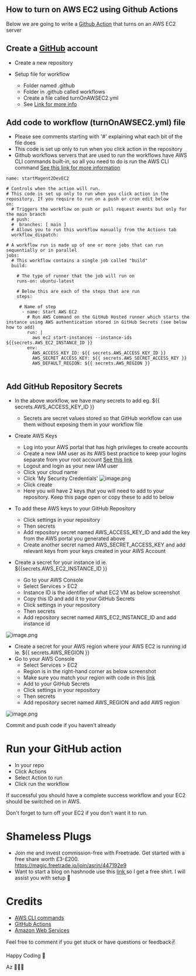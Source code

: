 ## How to turn on AWS EC2 using Github Actions

Below we are going to write a  [Github Action](https://github.com/features/actions)  that turns on an AWS EC2 server

## Create a  [GitHub](https://github.com/) account

- Create a new repository

- Setup file for workflow
    - Folder named .github
    - Folder in .github called workflows
    - Create a file called turnOnAWSEC2.yml
    - See  [Link for more info](https://docs.github.com/en/actions/quickstart) 

## Add code to workflow (turnOnAWSEC2.yml) file
    
- Please see comments starting with '#' explaining what each bit of the file does
- This code is set up only to run when you click action in the repository
- Github workflows servers that are used to run the workflows have AWS CLI commands built-in, so all you need to do is run the AWS CLI command  [See this link for more information](https://docs.github.com/en/actions/using-github-hosted-runners/about-github-hosted-runners) 

```
name: startMagent2DevEC2

# Controls when the action will run. 
# This code is set up only to run when you click action in the repository, If you require to run on a push or cron edit below
on:
  # Triggers the workflow on push or pull request events but only for the main branch
  # push:
  #  branches: [ main ]
  # Allows you to run this workflow manually from the Actions tab
  workflow_dispatch:

# A workflow run is made up of one or more jobs that can run sequentially or in parallel
jobs:
  # This workflow contains a single job called "build"
  build:

    # The type of runner that the job will run on
    runs-on: ubuntu-latest

    # Below this are each of the steps that are run
    steps:

     # Name of step
      - name: Start AWS EC2
        # Run AWS Command on the GitHub Hosted runner which starts the instance using AWS authentication stored in GitHub Secrets (see below how to add)
        run: |
          aws ec2 start-instances --instance-ids ${{secrets.AWS_EC2_INSTANCE_ID }}
        env:
          AWS_ACCESS_KEY_ID: ${{ secrets.AWS_ACCESS_KEY_ID }}
          AWS_SECRET_ACCESS_KEY: ${{ secrets.AWS_SECRET_ACCESS_KEY }}
          AWS_DEFAULT_REGION: ${{ secrets.AWS_REGION }}
         
```       

## Add GitHub Repository Secrets

- In the above workflow, we have many secrets to add eg. ${{ secrets.AWS_ACCESS_KEY_ID }}
    - Secrets are secret values stored so that GitHub workflow can use them without exposing them in your workflow file

- Create AWS Keys 
    - Log into your AWS portal that has high privileges to create accounts
    - Create a new IAM user as its AWS best practice to keep your logins separate from your root account  [See this link](https://docs.aws.amazon.com/IAM/latest/UserGuide/id_users_create.html) 
    - Logout and login as your new IAM user
    - Click your cloud name 
    - Click 'My Security Credentials'
![image.png](https://cdn.hashnode.com/res/hashnode/image/upload/v1636198012667/FZ3bAswSN.png)
    - Click create 
    - Here you will have 2 keys that you will need to add to your repository. Keep this page open or copy these to add to below
- To add these AWS keys to your GitHub Repository
    - Click settings in your repository
    - Then secrets
    - Add repository secret named AWS_ACCESS_KEY_ID and add the key from the AWS portal you generated above
    - Create another secret named AWS_SECRET_ACCESS_KEY and add relevant keys from your keys created in your AWS Account

- Create a secret for your instance id ie. ${{secrets.AWS_EC2_INSTANCE_ID }}
    - Go to your AWS Console
    - Select Services > EC2
    - Instance ID is the identifier of what EC2 VM as below screenshot
    - Copy this ID and add it to your GitHub Secrets
    - Click settings in your repository
    - Then secrets
    - Add repository secret named AWS_EC2_INSTANCE_ID and add instance id

![image.png](https://cdn.hashnode.com/res/hashnode/image/upload/v1642256417358/3zhO4jSvK.png)

- Create a secret for your AWS region where your AWS EC2 is running id ie. ${{ secrets.AWS_REGION }}
- Go to your AWS Console 
    - Select Services > EC2
    - Region is in the right-hand corner as below screenshot
    - Make sure you match your region with code in this  [link](https://docs.aws.amazon.com/AWSEC2/latest/UserGuide/using-regions-availability-zones.html#concepts-regions) 
    - Add to your GitHub Secrets
    - Click settings in your repository
    - Then secrets
    - Add repository secret named AWS_REGION and add AWS region

![image.png](https://cdn.hashnode.com/res/hashnode/image/upload/v1642256512013/zAxKXXY9o.png)

Commit and push code if you haven't already

# Run your GitHub action
- In your repo
- Click Actions
- Select Action to run
- Click run the workflow

If successful you should have a complete success workflow and your EC2 should be switched on in AWS.

Don't forget to turn off your EC2 if you don't want it to run.

# Shameless Plugs
- Join me and invest commission-free with Freetrade. Get started with a free share worth £3-£200. https://magic.freetrade.io/join/asrin/447192e9
- Want to start a blog on hashnode use this [link ](https://hashnode.com/@azcodez/joinme) so I get a free shirt. I will assist you with setup 🙂

# Credits 
-  [AWS CLI commands](https://docs.aws.amazon.com/cli/latest/reference/ec2/start-instances.html) 
-  [GitHub Actions](https://docs.github.com/en/actions) 
-  [Amazon Web Services](https://aws.amazon.com/) 

Feel free to comment if you get stuck or have questions or feedback✌️

Happy Coding 🙂

Az 👨🏾‍💻
